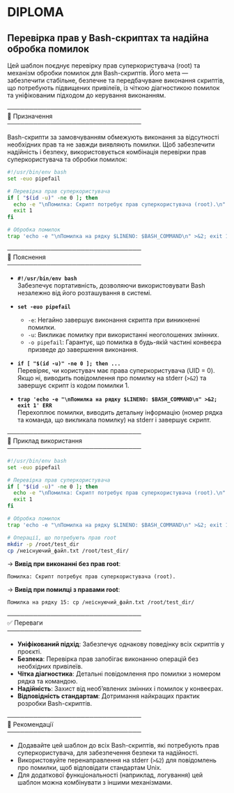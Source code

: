 # DIPLOMA  
## Перевірка прав у Bash-скриптах та надійна обробка помилок  

Цей шаблон поєднує перевірку прав суперкористувача (root) та механізм обробки помилок для Bash-скриптів. Його мета — забезпечити стабільне, безпечне та передбачуване виконання скриптів, що потребують підвищених привілеїв, із чіткою діагностикою помилок та уніфікованим підходом до керування виконанням.  

───────────────────────────────  
🔹 Призначення  
───────────────────────────────  

Bash-скрипти за замовчуванням обмежують виконання за відсутності необхідних прав та не завжди виявляють помилки. Щоб забезпечити надійність і безпеку, використовується комбінація перевірки прав суперкористувача та обробки помилок:  

```bash
#!/usr/bin/env bash  
set -euo pipefail  

# Перевірка прав суперкористувача  
if [ "$(id -u)" -ne 0 ]; then  
  echo -e "\nПомилка: Скрипт потребує прав суперкористувача (root).\n" >&2  
  exit 1  
fi  

# Обробка помилок  
trap 'echo -e "\nПомилка на рядку $LINENO: $BASH_COMMAND\n" >&2; exit 1' ERR  
```

───────────────────────────────  
🔹 Пояснення  
───────────────────────────────  

- **```#!/usr/bin/env bash```**  
  Забезпечує портативність, дозволяючи використовувати Bash незалежно від його розташування в системі.  

- **```set -euo pipefail```**  
  - `-e`: Негайно завершує виконання скрипта при виникненні помилки.  
  - `-u`: Викликає помилку при використанні неоголошених змінних.  
  - `-o pipefail`: Гарантує, що помилка в будь-якій частині конвеєра призведе до завершення виконання.  

- **```if [ "$(id -u)" -ne 0 ]; then ...```**  
  Перевіряє, чи користувач має права суперкористувача (UID = 0). Якщо ні, виводить повідомлення про помилку на stderr (`>&2`) та завершує скрипт із кодом помилки 1.  

- **```trap 'echo -e "\nПомилка на рядку $LINENO: $BASH_COMMAND\n" >&2; exit 1' ERR```**  
  Перехоплює помилки, виводить детальну інформацію (номер рядка та команда, що викликала помилку) на stderr і завершує скрипт.  

───────────────────────────────  
🔹 Приклад використання  
───────────────────────────────  

```bash
#!/usr/bin/env bash  
set -euo pipefail  

# Перевірка прав суперкористувача  
if [ "$(id -u)" -ne 0 ]; then  
  echo -e "\nПомилка: Скрипт потребує прав суперкористувача (root).\n" >&2  
  exit 1  
fi  

# Обробка помилок  
trap 'echo -e "\nПомилка на рядку $LINENO: $BASH_COMMAND\n" >&2; exit 1' ERR  

# Операції, що потребують прав root  
mkdir -p /root/test_dir  
cp /неіснуючий_файл.txt /root/test_dir/  
```

→ **Вивід при виконанні без прав root**:  
```
Помилка: Скрипт потребує прав суперкористувача (root).
```

→ **Вивід при помилці з правами root**:  
```
Помилка на рядку 15: cp /неіснуючий_файл.txt /root/test_dir/
```

───────────────────────────────  
✅ Переваги  
───────────────────────────────  

- **Уніфікований підхід**: Забезпечує однакову поведінку всіх скриптів у проєкті.  
- **Безпека**: Перевірка прав запобігає виконанню операцій без необхідних привілеїв.  
- **Чітка діагностика**: Детальні повідомлення про помилки з номером рядка та командою.  
- **Надійність**: Захист від необ’явлених змінних і помилок у конвеєрах.  
- **Відповідність стандартам**: Дотримання найкращих практик розробки Bash-скриптів.  

───────────────────────────────  
📌 Рекомендації  
───────────────────────────────  

- Додавайте цей шаблон до всіх Bash-скриптів, які потребують прав суперкористувача, для забезпечення безпеки та надійності.  
- Використовуйте перенаправлення на stderr (`>&2`) для повідомлень про помилки, щоб відповідати стандартам Unix.  
- Для додаткової функціональності (наприклад, логування) цей шаблон можна комбінувати з іншими механізмами.
